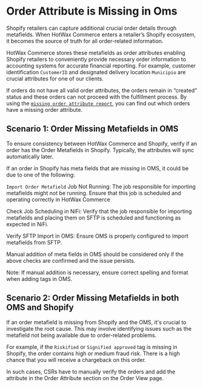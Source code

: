 # Order Attribute is Missing in Oms

Shopify retailers can capture additional crucial order details through metafields. When HotWax Commerce enters a retailer’s Shopify ecosystem, it becomes the source of truth for all order-related information.

HotWax Commerce stores these metafields as order attributes enabling Shopify retailers to conveniently provide necessary order information to accounting systems for accurate financial reporting. For example, customer identification `CustomerID` and designated delivery location `Municipio` are crucial attributes for one of our clients.

If orders do not have all valid order attributes, the orders remain in “created” status and these orders can not proceed with the fulfillment process. By using the [`missing order attribute report`](https://docs.hotwax.co/learn-netsuite/supported-integrations/salesorder/reports#missing-order-attribute-report), you can find out which orders have a missing order attribute.

## Scenario 1: Order Missing Metafields in OMS

To ensure consistency between HotWax Commerce and Shopify, verify if an order has the Order Metafields in Shopify. Typically, the attributes will sync automatically later.

If an order in Shopify has meta fields that are missing in OMS, it could be due to one of the following:

`Import Order Metafield` Job Not Running: The job responsible for importing metafields might not be running. Ensure that this job is scheduled and operating correctly in  HotWax Commerce

Check Job Scheduling in NiFi: Verify that the job responsible for importing metafields and placing them on SFTP is scheduled and functioning as expected in NiFi.

Verify SFTP Import in OMS: Ensure OMS is properly configured to import metafields from SFTP.

Manual addition of meta fields in OMS should be considered only if the above checks are confirmed and the issue persists.

Note: If manual addition is necessary, ensure correct spelling and format when adding tags in OMS.

## Scenario 2: Order Missing Metafields in both OMS and Shopify

If an order metafield is missing from Shopify and the OMS, it's crucial to investigate the root cause. This may involve identifying issues such as the metafield not being available due to order-related problems.

For example, if the `Riskified` or `Signified approved` tag is missing in Shopify, the order contains high or medium fraud risk. There is a high chance that you will receive a chargeback on this order.

In such cases, CSRs have to manually verify the orders and add the attribute in the Order Attribute section on the Order View page.
